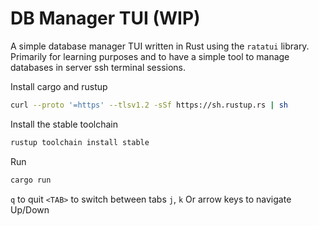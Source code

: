 DB Manager TUI (WIP)
=====================
A simple database manager TUI written in Rust using the `ratatui` library.
Primarily for learning purposes and to have a simple tool to manage databases in server ssh terminal sessions.


Install cargo and rustup
```bash
curl --proto '=https' --tlsv1.2 -sSf https://sh.rustup.rs | sh
```

Install the stable toolchain
```bash
rustup toolchain install stable
```

Run
```bash
cargo run
```

`q` to quit 
`<TAB>` to switch between tabs
`j`, `k` Or arrow keys to navigate Up/Down
